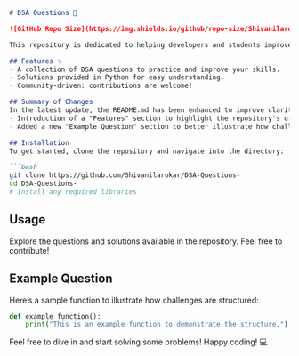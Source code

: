 ```markdown
# DSA Questions 🚀

![GitHub Repo Size](https://img.shields.io/github/repo-size/Shivanilarokar/DSA-Questions-) ![Contributors](https://img.shields.io/github/contributors/Shivanilarokar/DSA-Questions-) ![Issues](https://img.shields.io/github/issues/Shivanilarokar/DSA-Questions-)

This repository is dedicated to helping developers and students improve their skills in Data Structures and Algorithms (DSA) through a collection of curated questions and solutions.

## Features ✨
- A collection of DSA questions to practice and improve your skills.
- Solutions provided in Python for easy understanding.
- Community-driven: contributions are welcome!

## Summary of Changes
In the latest update, the README.md has been enhanced to improve clarity and provide better guidance for users. Key changes include:
- Introduction of a "Features" section to highlight the repository's offerings.
- Added a new "Example Question" section to better illustrate how challenges are structured.

## Installation
To get started, clone the repository and navigate into the directory:

```bash
git clone https://github.com/Shivanilarokar/DSA-Questions-
cd DSA-Questions-
# Install any required libraries
```

## Usage
Explore the questions and solutions available in the repository. Feel free to contribute!

## Example Question
Here’s a sample function to illustrate how challenges are structured:

```python
def example_function():
    print("This is an example function to demonstrate the structure.")
```

Feel free to dive in and start solving some problems! Happy coding! 💻
```
